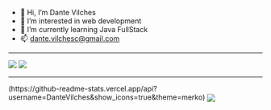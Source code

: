 - 👋 Hi, I’m Dante Vilches
- 👀 I’m interested in web development
- 🌱 I’m currently learning Java FullStack
- 📫 dante.vilchesc@gmail.com


<hr>
<div>
  <a href="https://www.instagram.com/dantepilsen/%22%3E"><img src="https://img.shields.io/badge/Instagram-fc6484?style=for-the-badge&logo=Instagram&logoColor=white%22%3E"></img></a>
  <a href="mailto:dante.vilchesc@gmail.com"><img src="https://img.shields.io/badge/Gmail-d43000?style=for-the-badge&logo=Gmail&logoColor=white%22%3E"</img></a>
</div>
<hr>
(https://github-readme-stats.vercel.app/api?username=DanteVilches&show_icons=true&theme=merko)

<a href="https://github.com/DanteVilches/github-readme-stats">
  <img align="center" src="https://github-readme-stats.vercel.app/api?username=DanteVilches&show_icons=true&theme=merko"></img>
</a>
